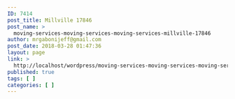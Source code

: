 ```yaml
---
ID: 7414
post_title: Millville 17846
post_name: >
  moving-services-moving-services-moving-services-millville-17846
author: mrgabonijeff@gmail.com
post_date: 2018-03-28 01:47:36
layout: page
link: >
  http://localhost/wordpress/moving-services-moving-services-moving-services-millville-17846/
published: true
tags: [ ]
categories: [ ]
---
```

